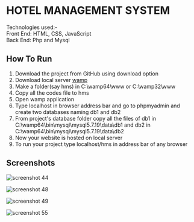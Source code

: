 # HOTEL MANAGEMENT SYSTEM  
  Technologies used:-   
  Front End: HTML, CSS, JavaScript  
  Back End: Php and Mysql  
  
How To Run
---
1. Download the project from GitHub using download option
2. Download local server [wamp](http://www.wampserver.com/en/)   
3. Make a folder(say hms) in C:\wamp64\www or C:\wamp32\www    
4. Copy all the codes file to hms 
5. Open wamp application    
6. Type localhost in browser address bar and go to phpmyadmin and create two databases naming db1 and db2
7. From project's database folder copy all the files of db1 in C:\wamp64\bin\mysql\mysql5.7.19\data\db1 and db2 in C:\wamp64\bin\mysql\mysql5.7.19\data\db2  
8. Now your website is hosted on local server  
9. To run your project type localhost/hms in address bar of any browser  

Screenshots
---
![screenshot 44](https://user-images.githubusercontent.com/31979597/32146817-57fe95a6-bd03-11e7-878c-223555e4ef84.png)

![screenshot 48](https://user-images.githubusercontent.com/31979597/32146828-851262e8-bd03-11e7-9175-5d6640f5012f.png)

![screenshot 49](https://user-images.githubusercontent.com/31979597/32146856-b6504cb2-bd03-11e7-9bca-4d7f8015f4d3.png)

![screenshot 55](https://user-images.githubusercontent.com/31979597/32146874-e0fdfa5e-bd03-11e7-9e3a-1f37cf99d590.png)
